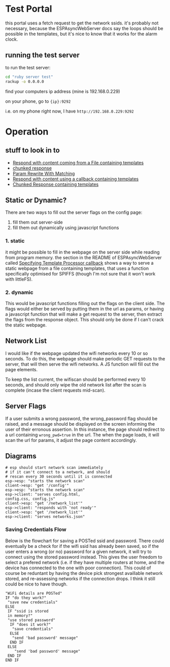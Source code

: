 # Test Portal
this portal uses a fetch request to get the network ssids. it's probably not necessary, because the ESPAsyncWebServer docs say the loops should be possible in the templates, but it's nice to know that it works for the alarm clock.
## running the test server
to run the test server:
```sh
cd "ruby server test"
rackup -o 0.0.0.0
```
find your computers ip address (mine is 192.168.0.229)

on your phone, go to `{ip}:9292`

i.e. on my phone right now, I have `http://192.168.0.229:9292`

# Operation

## stuff to look in to

 * [Respond with content coming from a File containing templates](https://github.com/me-no-dev/ESPAsyncWebServer#respond-with-content-coming-from-a-file-containing-templates)
 * [chunked response](https://github.com/me-no-dev/ESPAsyncWebServer#chunked-response)
 * [Param Rewrite With Matching](https://github.com/me-no-dev/ESPAsyncWebServer#param-rewrite-with-matching)
 * [Respond with content using a callback containing templates](https://github.com/me-no-dev/ESPAsyncWebServer#respond-with-content-using-a-callback-containing-templates)
 * [Chunked Response containing templates](https://github.com/me-no-dev/ESPAsyncWebServer#chunked-response-containing-templates)

## Static or Dynamic?

There are two ways to fill out the server flags on the config page:
  1. fill them out server-side
  2. fill them out dynamically using javascript functions

### 1. static
it might be possible to fill in the webpage on the server side while reading from program memory. the section in the README of  ESPAsyncWebServer called [Specifying Template Processor callback](https://github.com/me-no-dev/ESPAsyncWebServer#specifying-template-processor-callback) shows a way to serve a static webpage from a file containing templates, that uses a function specifically optimised for SPIFFS (though I'm not sure that it won't work with littleFS).

### 2. dynamic

This would be javascript functions filling out the flags on the client side. The flags would either be served by putting them in the url as params, or having a javascript function that will make a get request to the server, then extract the flags from the response object. This should only be done if I can't crack the static webpage.

## Network List

I would like if the webpage updated the wifi networks every 10 or so seconds. To do this, the webpage should make periodic GET requests to the server, that will then serve the wifi networks. A JS function will fill out the page elements.

To keep the list current, the wifiscan should be performed every 10 seconds, and should only wipe the old network list after the scan is complete (incase the client requests mid-scan).

## Server Flags

If a user submits a wrong password, the wrong_password flag should be raised, and a message should be displayed on the screen informing the user of their erronous assertion. In this instance, the page should redirect to a url containing `wrong_pwd=true` in the url. The when the page loads, it will scan the url for params, it adjust the page content accordingly.

## Diagrams

```
# esp should start network scan immediately
# if it can't connect to a network, and should
# rescan every 30 seconds until it is connected
esp->esp: "starts the network scan"
client->esp: "get '/config'"
esp->esp: "starts the network scan"
esp->client: "serves config.html,
config.css, config.js"
client->esp: "get '/network_list'"
esp->client: "responds with 'not ready'"
client->esp: "get '/network_list'"
esp->client: "serves networks.json"
```

### Saving Credentials Flow

Below is the flowchart for saving a POSTed ssid and password. There could eventually be a check for if the wifi ssid has already been saved, so if the user enters a wrong (or no) password for a given network, it will try to connect using the stored password instead. This gives the user freedom to select a prefered network (i.e. if they have multiple routers at home, and the device has connected to the one with poor connection). This could of course be reduntant by having the device pick strongest availlable network stored, and re-assessing networks if the connection drops. I think it still could be nice to have though.
```https://playground.diagram.codes/d/flowchart
"WiFi details are POSTed"
IF "do they work?"
 "save new credentials"
ELSE
 IF "ssid is stored
 in memory?"
 "use stored password"
  IF "does it work?"
   "save credentials"
  ELSE
   "send 'bad password' message"
  END IF
 ELSE
    "send 'bad password' message"
 END IF
END IF
```